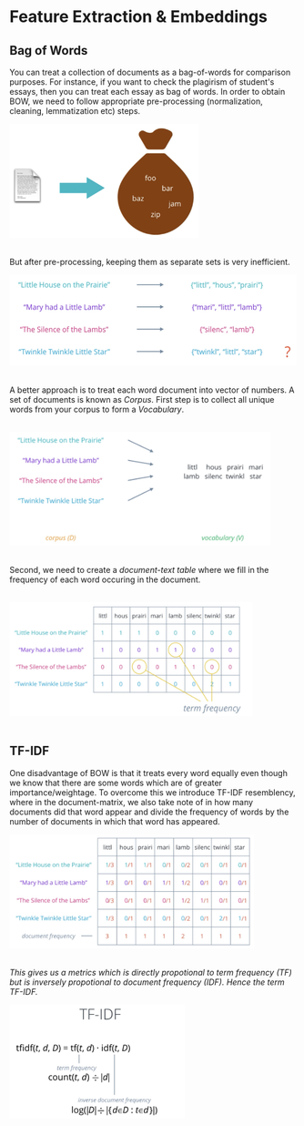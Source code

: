 # Feature Extraction & Embeddings

## Bag of Words

You can treat a collection of documents as a bag-of-words for comparison purposes. For instance, if you want to check the plagirism of student's essays, then you can treat each essay as bag of words. In order to obtain BOW, we need to follow appropriate pre-processing (normalization, cleaning, lemmatization etc) steps.<br>

<img src="./images/1. BOW.png" height="200"></img><br><br>

 But after pre-processing, keeping them as separate sets is very inefficient.<br>
 
 <img src="./images/2. text cleaning.png" height="160"></img><br><br>
 
 
A better approach is to treat each word document into vector of numbers. A set of documents is known as *Corpus*. First step is to collect all unique words from your corpus to form a *Vocabulary*.<br><br>

 <img src="./images/4. Corpus & Vocab.png" height="200"></img><br><br>


Second, we need to create a *document-text table* where we fill in the frequency of each word occuring in the document. <br><br>

<img src="./images/3. matrix.png" height="200"></img><br><br>

## TF-IDF

One disadvantage of BOW is that it treats every word equally even though we know that there are some words which are of greater importance/weightage. To overcome this we introduce TF-IDF resemblency, where in the document-matrix, we also take note of in how many documents did that word appear and divide the frequency of words by the number of documents in which that word has appeared. <br>

<img src="./images/6. TF-IDF Matrix.png" height="200"></img><br><br>


*This gives us a metrics which is directly propotional to term frequency (TF) but is inversely propotional to document frequency (IDF). Hence the term TF-IDF.*

<img src="./images/5. TF-IDF.png" height="200"></img><br><br>











